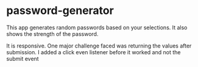 # password-generator

This app generates random passwords based on your selections. 
It also shows the strength of the password. 

It is responsive. One major challenge faced was returning the values after submission. 
I added a click even listener before it worked and not the submit event
